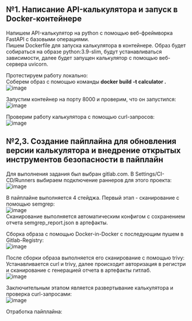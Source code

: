 ## №1. Написание API-калькулятора и запуск в Docker-контейнере

Напишем API-калькулятор на python с помощью веб-фреймворка FastAPI с базовыми операциями.  
Пишем Dockerfile для запуска калькулятора в контейнере. Образ будет собираться на образе python:3.9-slim, будут устанавливаться зависимости, далее будет запущен калькулятор с помощью веб-сервера uvicorn.  

Протестируем работу локально:  
Соберем образ с помощью команды **docker build -t calculator .**  
![image](https://github.com/user-attachments/assets/93ae3c26-b446-4cf1-b739-45384a858aef)  

Запустим контейнер на порту 8000 и проверим, что он запустился:  
![image](https://github.com/user-attachments/assets/ce51af16-9cd0-4997-877a-5bf5c6229352)  

Проверим работу калькулятора с помощью curl-запросов:  
![image](https://github.com/user-attachments/assets/e8ed2560-35f2-4939-806a-a5b1393e4c9e)  

## №2,3. Создание пайплайна для обновления версии калькулятора и внедрение открытых инструментов безопасности в пайплайн  

Для выполнения задания был выбран gitlab.com. В Settings/CI-CD/Runners выбираем подключение раннеров для этого проекта:  
![image](https://github.com/user-attachments/assets/9bec1a75-81d8-4ee7-b16f-dc42e329b885)  
  
В пайплайне выполняется 4 стейджа. Первый этап - сканирование с помощью semgrep:  
![image](https://github.com/user-attachments/assets/41b56ffc-f02d-49ea-b54b-8ca31905a386)  
Сканирование выполняется автоматическим конфигом с сохранением отчета semgrep_report.json в артефакты. 

Сборка образа с помощью Docker-in-Docker с последующим пушем в Gitlab-Registry:  
![image](https://github.com/user-attachments/assets/d31e45b3-7537-4b17-b288-b74161950f72)  

После сборки образа выполняется его сканирование с помощью trivy:  
Устанавливается curl и trivy, далее происходит авторизация в регистри и сканирование с генерацией отчета в артефакты гитлаб.  
![image](https://github.com/user-attachments/assets/f8794c55-4191-4b5b-b49c-1a955dfeb2dc)  

Заключительным этапом является развертывание калькулятора и проверка curl-запросами:  
![image](https://github.com/user-attachments/assets/244735e8-8006-4802-948c-a6b8d5e3cbda)  

Отработка пайплайна:  














